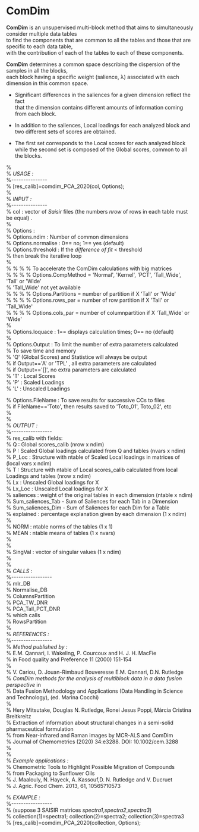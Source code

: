 ﻿# ComDim  
  
**ComDim** is an unsupervised multi-block method that aims to simultaneously consider multiple data tables  
to find the components that are common to all the tables and those that are specific to each data table,  
with the contribution of each of the tables to each of these components.    
  
**ComDim** determines a common space describing the dispersion of the samples in all the blocks,    
each block having a specific weight (salience, λ) associated with each dimension in this common space.    
  
* Significant differences in the saliences for a given dimension reflect the fact    
that the dimension contains different amounts of information coming from each block.    
  
* In addition to the saliences, Local loadings for each analyzed block and two different sets of scores are obtained.    
  
* The first set corresponds to the Local scores for each analyzed block    
while the second set is composed of the Global scores, common to all the blocks.    
  
%  
% *USAGE :*  
%---------------  
% [res_calib]=comdim_PCA_2020(col, Options);  
%  
% *INPUT :*  
%---------------  
% col : vector of *Saisir* files (the numbers *nrow* of rows in each table must be equal) .  
%  
% Options :  
% Options.ndim : Number of common dimensions  
% Options.normalise : 0== no; 1== yes (default)  
% Options.threshold : If the *difference of fit* < threshold  
% then break the iterative loop  
%  
% % % % To accelerate the ComDim calculations with big matrices  
% % % % Options.CompMethod = 'Normal', 'Kernel', 'PCT', 'Tall_Wide', 'Tall' or 'Wide'  
% 'Tall_Wide' not yet available  
% % % % Options.Partitions = number of partition if X 'Tall' or 'Wide'  
% % % % Options.rows_par = number of row partition if X 'Tall' or 'Tall_Wide'  
% % % % Options.cols_par = number of columnpartition if X 'Tall_Wide' or 'Wide'  
%  
% Options.loquace : 1== displays calculation times; 0== no (default)  
%  
% Options.Output : To limit the number of extra parameters calculated  
% To save time and memory  
% 'Q' (Global Scores) and Statistice will always be output  
% if Output=='A' or 'TPL' , all extra parameters are calculated  
% if Output=='[]', no extra parameters are calculated  
% 'T' : Local Scores  
% 'P' : Scaled Loadings  
% 'L' : Unscaled Loadings  
  
% Options.FileName : To save results for successive CCs to files  
% if FileName=='Toto', then results saved to 'Toto_01', Toto_02', etc  
%  
%  
% *OUTPUT :*  
%-----------------  
% res_calib with fields:  
% Q : Global scores_calib (nrow x ndim)  
% P : Scaled Global loadings calculated from Q and tables (nvars x ndim)  
% P_Loc : Structure with ntable of Scaled Local loadings in matrices of (local vars x ndim)  
% T : Structure with ntable of Local scores_calib calculated from local Loadings and tables (nrow x ndim)  
% Lx : Unscaled Global loadings for X  
% Lx_Loc : Unscaled Local loadings for X  
% saliences : weight of the original tables in each dimension (ntable x ndim)  
% Sum_saliences_Tab - Sum of Saliences for each Tab in a Dimension  
% Sum_saliences_Dim - Sum of Saliences for each Dim for a Table  
% explained : percentage explanation given by each dimension (1 x ndim)  
%  
% NORM : ntable norms of the tables (1 x 1)  
% MEAN : ntable means of tables (1 x nvars)  
%  
%  
% SingVal : vector of singular values (1 x ndim)  
%   
%  
% *CALLS :*  
%-----------------  
% mlr_DB  
% Normalise_DB  
% ColumnsPartition  
% PCA_TW_DNR  
% PCA_Tall_PCT_DNR  
%   which calls  
%   RowsPartition  
%  
% *REFERENCES :*  
%-----------------  
% *Method published by :*  
% E.M. Qannari, I. Wakeling, P. Courcoux and H. J. H. MacFie  
% in Food quality and Preference 11 (2000) 151-154  
%  
% V. Cariou, D. Jouan-Rimbaud Bouveresse E.M. Qannari, D.N. Rutledge  
% *ComDim methods for the analysis of multiblock data in a data fusion perspective* in  
% Data Fusion Methodology and Applications (Data Handling in Science and Technology), (ed. Marina Cocchi)  
%  
% Hery Mitsutake, Douglas N. Rutledge, Ronei Jesus Poppi, Márcia Cristina Breitkreitz  
% Extraction of information about structural changes in a semi-solid pharmaceutical formulation  
% from Near-infrared and Raman images by MCR-ALS and ComDim  
% Journal of Chemometrics (2020) 34:e3288. DOI: 10.1002/cem.3288  
%  
%  
% *Example applications :*  
% Chemometric Tools to Highlight Possible Migration of Compounds  
% from Packaging to Sunflower Oils  
% J. Maalouly, N. Hayeck, A. Kassouf,D. N. Rutledge and V. Ducruet  
% J. Agric. Food Chem. 2013, 61, 10565?10573  
  
  
% *EXAMPLE :*  
%-----------------  
% (suppose 3 SAISIR matrices *spectra1*,*spectra2*,*spectra3*)  
% collection(1)=spectra1; collection(2)=spectra2; collection(3)=spectra3  
% [res_calib]=comdim_PCA_2020(collection, Options);  

